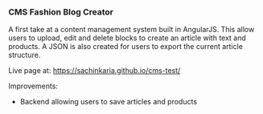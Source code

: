 ### CMS Fashion Blog Creator

A first take at a content management system built in AngularJS.
This allow users to upload, edit and delete blocks to create an article with text and products.
A JSON is also created for users to export the current article structure.

Live page at: https://sachinkaria.github.io/cms-test/

Improvements:

- Backend allowing users to save articles and products

